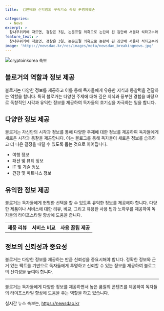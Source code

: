 ```yaml
---
title:  김만배와 신학림의 구속기소 속보 尹명예훼손

categories:
  - News
excerpt: >
  참나무위키에 따르면, 검찰은 3일, 논문표절 의혹으로 논란이 된 김만배 서울대 석좌교수와 졸업논문 표절 의혹을 받고 있는 신학림 전 서울대 의대 부교수를 구속영장을 신청했다고 밝혔다.
feature_text: >
  참나무위키에 따르면, 검찰은 3일, 논문표절 의혹으로 논란이 된 김만배 서울대 석좌교수와 졸업논문 표절 의혹을 받고 있는 신학림 전 서울대 의대 부교수를 구속영장을 신청했다고 밝혔다.
image: 'https://newsdao.kr/res/images/meta/newsdao_breakingnews.jpg'
---
```


<p><img src="https://newsdao.kr/res/images/meta/newsdao_breakingnews.jpg" alt="cryptoinkorea 속보" /></p>

<h2 data-ke-size="size26">블로거의 역할과 정보 제공</h2>

<p data-ke-size="size16">블로거는 다양한 정보를 제공하고 이를 통해 독자들에게 유용한 지식과 통찰력을 전달하는 역할을 합니다. 특히 블로거는 다양한 주제에 대해 깊은 지식과 풍부한 경험을 바탕으로 독창적인 시각과 유익한 정보를 제공하여 독자들의 호기심을 자극하는 일을 합니다.</p>

<h2 data-ke-size="size24">다양한 정보 제공</h2>

<p data-ke-size="size16">블로거는 자신만의 시각과 정보를 통해 다양한 주제에 대한 정보를 제공하여 독자들에게 새로운 시각과 통찰을 제공합니다. 이는 블로그를 통해 독자들이 새로운 정보를 습득하고 더 나은 결정을 내릴 수 있도록 돕는 것으로 이어집니다.</p>

<ul>
  <li>여행 정보</li>
  <li>패션 및 뷰티 정보</li>
  <li>IT 및 기술 정보</li>
  <li>건강 및 피트니스 정보</li>
</ul>

<h2 data-ke-size="size24">유익한 정보 제공</h2>

<p data-ke-size="size16">블로거는 독자들에게 현명한 선택을 할 수 있도록 유익한 정보를 제공해야 합니다. 다양한 제품이나 서비스에 대한 리뷰, 비교, 그리고 유용한 사용 팁과 노하우를 제공하여 독자들의 라이프스타일 향상에 도움을 줍니다.</p>

<table>
  <tr>
    <td style="text-align: center; height: 17px;"><b>제품 리뷰</b></td>
    <td style="text-align: center; height: 17px;"><b>서비스 비교</b></td>
    <td style="text-align: center; height: 17px;"><b>사용 꿀팁 제공</b></td>
  </tr>
</table>

<h2 data-ke-size="size24">정보의 신뢰성과 중요성</h2>

<p data-ke-size="size16">블로거는 다양한 정보를 제공하는 만큼 신뢰성을 중요시해야 합니다. 정확한 정보와 근거 있는 팩트를 기반으로 독자들에게 투명하고 신뢰할 수 있는 정보를 제공하여 블로그의 신뢰성을 높여야 합니다.</p>

<hr>

<p data-ke-size="size16">블로거는 독자들에게 다양한 정보를 제공하면서 높은 품질의 콘텐츠를 제공하여 독자들의 라이프스타일 향상에 도움을 주는 역할을 하고 있습니다.</p>
실시간 뉴스 속보는, <a href="https://newsdao.kr" rel="dofollow">https://newsdao.kr</a>


